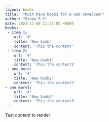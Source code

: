 ```yaml
---
layout: books
title:  "Must have books for a web developer"
author: "Rinoy R K"
date: 2021-11-08 11:33:00 +0800
books:
 - item 1:
    url: '#'
    title: 'New book'
    content: 'This the content'
 - item 2:
    url: '#'
    title: 'New book1'
    content: 'This the content1'
 - one more:
    url: '#'
    title: 'New book2'
    content: 'This the content2'
- one more1:
    url: '#'
    title: 'New book3'
    content: 'This the content3'
---
```


Test content to render